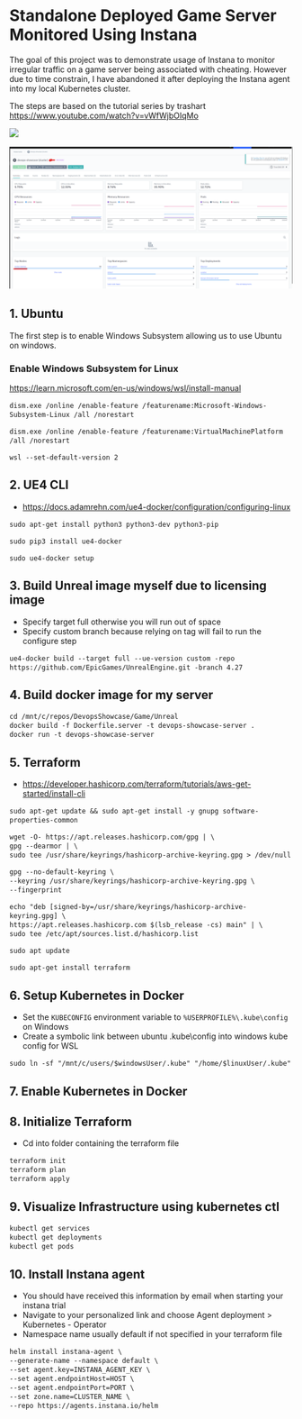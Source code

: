 
# Standalone Deployed Game Server Monitored Using Instana
The goal of this project was to demonstrate usage of Instana to monitor irregular traffic on a game server being associated with cheating. However due to time constrain, I have abandoned it after deploying the Instana agent into my local Kubernetes cluster.

The steps are based on the tutorial series by trashart
https://www.youtube.com/watch?v=vWfWjbOIqMo

![](https://github.com/perrauo/devops-showcase-ue4/blob/main/server.gif)

![](/instana.png)


## 1. Ubuntu
The first step is to enable Windows Subsystem allowing us to use Ubuntu on windows.
### Enable Windows Subsystem for Linux

https://learn.microsoft.com/en-us/windows/wsl/install-manual
```
dism.exe /online /enable-feature /featurename:Microsoft-Windows-Subsystem-Linux /all /norestart
```
```
dism.exe /online /enable-feature /featurename:VirtualMachinePlatform /all /norestart
```
```
wsl --set-default-version 2
```
## 2. UE4 CLI
*  https://docs.adamrehn.com/ue4-docker/configuration/configuring-linux

```
sudo apt-get install python3 python3-dev python3-pip
```
```
sudo pip3 install ue4-docker
```
```
sudo ue4-docker setup
```

## 3. Build Unreal image myself due to licensing image
* Specify target full otherwise you will run out of space
* Specify custom branch because relying on tag will fail to run the configure step
```
ue4-docker build --target full --ue-version custom -repo https://github.com/EpicGames/UnrealEngine.git -branch 4.27
```

## 4. Build docker image for my server
```
cd /mnt/c/repos/DevopsShowcase/Game/Unreal
docker build -f Dockerfile.server -t devops-showcase-server .
docker run -t devops-showcase-server
```


## 5. Terraform
* https://developer.hashicorp.com/terraform/tutorials/aws-get-started/install-cli
```
sudo apt-get update && sudo apt-get install -y gnupg software-properties-common
```
```
wget -O- https://apt.releases.hashicorp.com/gpg | \
gpg --dearmor | \
sudo tee /usr/share/keyrings/hashicorp-archive-keyring.gpg > /dev/null
```
```
gpg --no-default-keyring \
--keyring /usr/share/keyrings/hashicorp-archive-keyring.gpg \
--fingerprint
```
```
echo "deb [signed-by=/usr/share/keyrings/hashicorp-archive-keyring.gpg] \
https://apt.releases.hashicorp.com $(lsb_release -cs) main" | \
sudo tee /etc/apt/sources.list.d/hashicorp.list
```
```
sudo apt update
```
```
sudo apt-get install terraform
```

## 6. Setup Kubernetes in Docker
* Set the `KUBECONFIG` environment variable to `%USERPROFILE%\.kube\config` on Windows
* Create a symbolic link between ubuntu .kube\config into windows kube config for WSL
```
sudo ln -sf "/mnt/c/users/$windowsUser/.kube" "/home/$linuxUser/.kube"
```

## 7. Enable Kubernetes in Docker


## 8. Initialize Terraform
* Cd into folder containing the terraform file
```
terraform init
terraform plan
terraform apply
```

## 9. Visualize Infrastructure using kubernetes ctl
```
kubectl get services
kubectl get deployments
kubectl get pods
```

## 10. Install Instana agent
* You should have received this information by email when starting your instana trial
* Navigate to your personalized link and choose Agent deployment > Kubernetes - Operator
* Namespace name usually default if not specified in your terraform file
```
helm install instana-agent \
--generate-name --namespace default \
--set agent.key=INSTANA_AGENT_KEY \
--set agent.endpointHost=HOST \
--set agent.endpointPort=PORT \
--set zone.name=CLUSTER_NAME \
--repo https://agents.instana.io/helm
```


